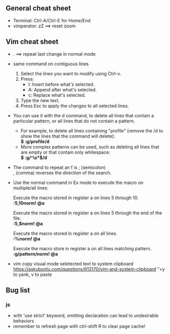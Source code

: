 ## General cheat sheet
* Terminal: Ctrl-A/Ctrl-E for Home/End
* vimperator: zZ ==> reset zoom

## Vim cheat sheet

* . ==> repeat last change in normal mode
* same command on contiguous lines
	1. Select the lines you want to modify using Ctrl-v.
	2. Press:
	    * I: Insert before what's selected.
	    * A: Append after what's selected.
	    * c: Replace what's selected.
	3. Type the new text.
	4. Press Esc to apply the changes to all selected lines.

* You can use it with the d command, to delete all lines that contain a particular pattern, or all lines that do not contain a pattern. 
	* For example, to delete all lines containing "profile" (remove the /d to show the lines that the command will delete):
	<br>**$ :g/profile/d**
	* More complex patterns can be used, such as deleting all lines that are empty or that contain only whitespace:
	<br>**$ :g/^\s*$/d**


* The command to repeat an f is ; (semicolon) <br> , (comma) reverses the direction of the search.

* Use the normal command in Ex mode to execute the macro on multiple/all lines:

	Execute the macro stored in register a on lines 5 through 10.<br>
	**:5,10norm! @a**

	Execute the macro stored in register a on lines 5 through the end of the file.<br>
	**:5,$norm! @a**

	Execute the macro stored in register a on all lines.<br>
	**:%norm! @a**
	
	Execute the macro store in register a on all lines matching pattern.<br>
	**:g/pattern/norm! @a**

* vim copy visual mode seletected text to system clipboard 
	https://askubuntu.com/questions/613170/vim-and-system-clipboard
	"+y to yank, <Ctrl><Shift>v to paste

## Bug list
### js 
* with 'use strict' keyword, omitting declaration can lead to undesirable behaviors
* remember to refresh page with ctrl-shift R to clear page cache!
